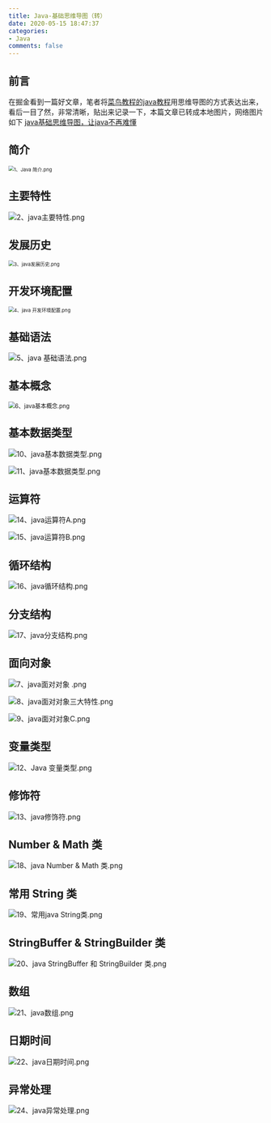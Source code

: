 ```yaml
---
title: Java-基础思维导图（转）
date: 2020-05-15 18:47:37
categories:
- Java
comments: false
---
```


## 前言
在掘金看到一篇好文章，笔者将[菜鸟教程的java教程](http://www.runoob.com/java/java-tutorial.html)用思维导图的方式表达出来，看后一目了然，非常清晰，贴出来记录一下，本篇文章已转成本地图片，网络图片如下
[java基础思维导图，让java不再难懂](https://my.oschina.net/u/3080373/blog/873056#comments)
<!-- more -->

## 简介
<img src="基础思维导图.assets/965425e0e92a215aed2fe8545930b9e2.png" alt="1、Java 简介.png" style="zoom: 67%;" />

## 主要特性
![2、java主要特性.png](基础思维导图.assets/7551dcc8d4f6e57a8abaa013536bc284.png)

## 发展历史
<img src="基础思维导图.assets/a6627baaf585d0e31620ab3c446fd7ec.png" alt="3、java发展历史.png" style="zoom: 67%;" />

## 开发环境配置
<img src="基础思维导图.assets/2e80b71be280dc246a91478da9a32245.png" alt="4、java 开发环境配置.png" style="zoom: 67%;" />

## 基础语法

![5、java 基础语法.png](基础思维导图.assets/7d837e72c48fae8a47a93fb6a0461ba3.png)

## 基本概念

<img src="基础思维导图.assets/5534638fff5d0ddbbbad49da400989c6.png" alt="6、java基本概念.png" style="zoom: 80%;" />

## 基本数据类型

![10、java基本数据类型.png](基础思维导图.assets/d5d27cc43dc84063b1b705233c4f13c0.png)

![11、java基本数据类型.png](基础思维导图.assets/65b59825164c9fd60ce1be33389edcde.png)

## 运算符

![14、java运算符A.png](基础思维导图.assets/cd4aad7b63a6470234138f619cb8a97d.png)

![15、java运算符B.png](基础思维导图.assets/af7793528291e709f327a4024af41ad4.png)

## 循环结构

![16、java循环结构.png](基础思维导图.assets/3b4591ce9a84b0f2f1a94ce7354d761f.png)

## 分支结构

![17、java分支结构.png](基础思维导图.assets/00de1c1e6ada7bc0ff3dff6cf9290aae.png)

## 面向对象

![7、java面对对象 .png](基础思维导图.assets/011f787fbc4051d2b04a72acc0080150.png)

![8、java面对对象三大特性.png](基础思维导图.assets/5de1050d061e3e2c613e474e0f693be6.png)

![9、java面对对象C.png](基础思维导图.assets/3f7db34ed297f7e1aa9aeffc65b9dbb2.png)

## 变量类型

![12、Java 变量类型.png](基础思维导图.assets/7d8bdd7444b57c9b748c19303e0cd5ae.png)

## 修饰符

![13、java修饰符.png](基础思维导图.assets/5e2eff3f6c6e506e9136c20b83882fff.png)

## Number & Math 类

![18、java Number & Math 类.png](基础思维导图.assets/fd613d5f04064952efb804ed9e9f5747.png)

## 常用 String 类

![19、常用java String类.png](基础思维导图.assets/f38467ba97ebc0fcee7d48d874f88500.png)

## StringBuffer & StringBuilder 类

![20、java StringBuffer  和 StringBuilder 类.png](基础思维导图.assets/044500746fa2e583b4e86c735e0a5158.png)

## 数组

![21、java数组.png](基础思维导图.assets/ea28b98d1762e8101f0851594eb87768.png)

## 日期时间

![22、java日期时间.png](基础思维导图.assets/98d66c3a9884e87306b265065cade789.png)

## 异常处理

![24、java异常处理.png](基础思维导图.assets/0e8908d1b7e41f6948384baf0a9c4d83.png)